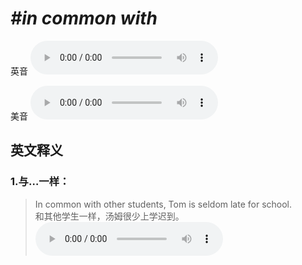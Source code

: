 # ***\#in common with*** 
英音
<audio src="./media/in common with1_AAC.aac" controls="controls"></audio>

美音
<audio src="./media/in common with2_AAC.aac" controls="controls"></audio>



  

英文释义
---
### 1.**与…一样：**  

 > In common with other students, Tom is seldom late for school.   
 > 和其他学生一样，汤姆很少上学迟到。    
<audio src="./media/9-common.aac" controls="controls"></audio>


